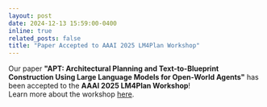 ```yaml
---
layout: post
date: 2024-12-13 15:59:00-0400
inline: true
related_posts: false
title: "Paper Accepted to AAAI 2025 LM4Plan Workshop"
---
```


Our paper **"APT: Architectural Planning and Text-to-Blueprint Construction Using Large Language Models for Open-World Agents"** has been accepted to the **AAAI 2025 LM4Plan Workshop**!  
Learn more about the workshop [here](https://llmforplanning.github.io/).
